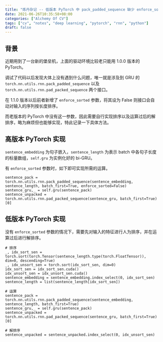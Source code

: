 ```yaml
---
title: "炼丹杂记 -- 低版本 PyTorch 中 pack_padded_sequence 缺少 enforce_sorted 参数问题解决方案"
date: 2021-06-26T10:35:58+08:00
categories: ["Alchemy Of CV"]
tags: ["cv", "notes", "deep learning", "pytorch", "rnn", "python"]
draft: false
---
```


## 背景

近期用到了一台新的堡垒机，上面的驱动环境比较老只能用 1.0.0 版本的 PyTorch。  

调试了代码以后发现大体上没有遇到什么问题，唯一就是涉及到 GRU 的 `torch.nn.utils.rnn.pack_padded_sequence` 以及 `torch.nn.utils.rnn.pad_packed_sequence` 两个接口。  

在 1.1.0 版本以后前者新增了 `enforce_sorted` 参数，将其设为 False 则接口会自动对输入的序列按长度排序。  

而老版本的 PyTorch 中没有这一参数，因此需要自行实现排序以及运算过后的解排序，略为麻烦但也能够实现，特此记录一下具体方法。  

## 高版本 PyTorch 实现

`sentence_embedding` 为句子嵌入，`sentence_length` 为表示 batch 中各句子长度的标量数组，`self.gru` 为实例化好的 bi-GRU。  

有 `enforce_sorted` 参数时，如下即可实现所需的运算。  

```
sentence_pack = torch.nn.utils.rnn.pack_padded_sequence(sentence_embedding, sentence_length, batch_first=True, enforce_sorted=False)
sentence_gru,_ = self.gru(sentence_pack)
sentence_unpacked = torch.nn.utils.rnn.pad_packed_sequence(sentence_gru, batch_first=True)[0]
```

## 低版本 PyTorch 实现

没有 `enforce_sorted` 参数的情况下，需要先对输入的特征进行人为排序，并在运算过后进行解排序。  

```
# 排序
_, idx_sort_sen = torch.sort(torch.Tensor(sentence_length.type(torch.FloatTensor)), dim=0, descending=True)
_, idx_unsort_sen = torch.sort(idx_sort_sen, dim=0)
idx_sort_sen = idx_sort_sen.cuda()
idx_unsort_sen = idx_unsort_sen.cuda()
sentence_embedding = sentence_embedding.index_select(0, idx_sort_sen)
sentence_length = list(sentence_length[idx_sort_sen])

# 运算
sentence_pack = torch.nn.utils.rnn.pack_padded_sequence(sentence_embedding, sentence_length, batch_first=True)
sentence_gru,_ = self.gru(sentence_pack)
sentence_unpacked = torch.nn.utils.rnn.pad_packed_sequence(sentence_gru, batch_first=True)[0]

# 解排序
sentence_unpacked = sentence_unpacked.index_select(0, idx_unsort_sen)
```
